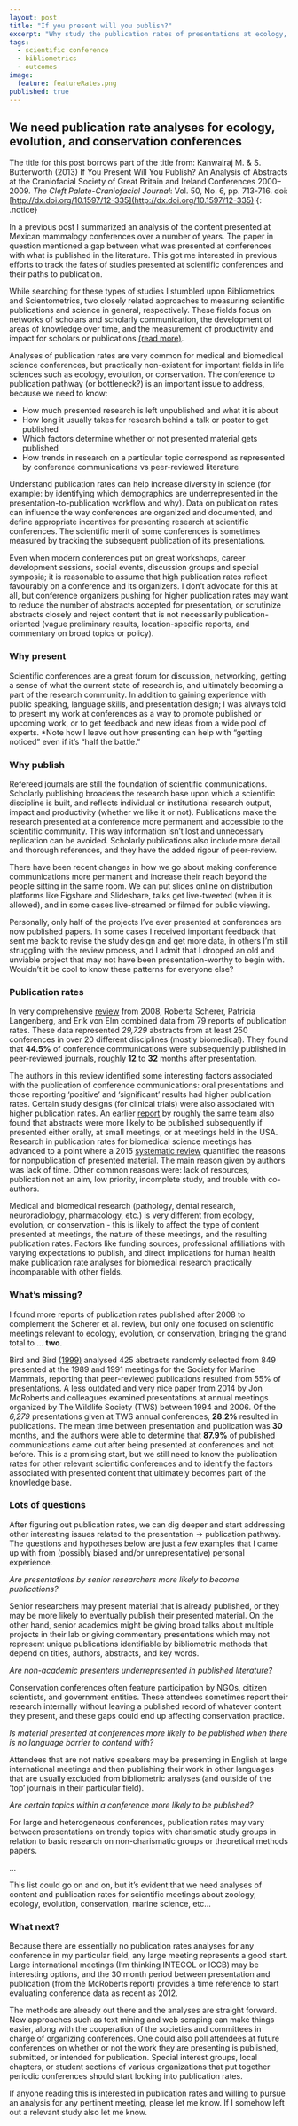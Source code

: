 ```yaml
---
layout: post
title: "If you present will you publish?"
excerpt: "Why study the publication rates of presentations at ecology, evolution, and conservation conferences."
tags: 
  - scientific conference
  - bibliometrics 
  - outcomes
image: 
  feature: featureRates.png
published: true
---
```


## We need publication rate analyses for ecology, evolution, and conservation conferences

The title for this post borrows part of the title from: Kanwalraj M. & S. Butterworth (2013) If You Present Will You Publish? An Analysis of Abstracts at the Craniofacial Society of Great Britain and Ireland Conferences 2000–2009. _The Cleft Palate-Craniofacial Journal_: Vol. 50, No. 6, pp. 713-716.
doi: [http://dx.doi.org/10.1597/12-335](http://dx.doi.org/10.1597/12-335)
{: .notice}

In a previous post I summarized an analysis of the content presented at Mexican mammalogy conferences over a number of years. The paper in question mentioned a gap between what was presented at conferences with what is published in the literature. This got me interested in previous efforts to track the fates of studies presented at scientific conferences and their paths to publication.

While searching for these types of studies I stumbled upon Bibliometrics and Scientometrics, two closely related approaches to measuring scientific publications and science in general, respectively.  These fields focus on networks of scholars and scholarly communication, the development of areas of knowledge over time, and the measurement of productivity and impact for scholars or publications [(read more)](http://microsites.oii.ox.ac.uk/tidsr/kb/48/what-bibliometrics-and-scientometrics).

Analyses of publication rates are very common for medical and biomedical science conferences, but practically non-existent for important fields in life sciences such as ecology, evolution, or conservation. The conference to publication pathway (or bottleneck?) is an important issue to address, because we need to know:

* How much presented research is left unpublished and what it is about
* How long it usually takes for research behind a talk or poster to get published
* Which factors determine whether or not presented material gets published 
* How trends in research on a particular topic correspond as represented by conference communications vs peer-reviewed literature

Understand publication rates can help increase diversity in science (for example: by identifying which demographics are underrepresented in the presentation-to-publication workflow and why). Data on publication rates can influence the way conferences are organized and documented, and define appropriate incentives for presenting research at scientific conferences. The scientific merit of some conferences is sometimes measured by tracking the subsequent publication of its presentations. 

Even when modern conferences put on great workshops, career development sessions, social events, discussion groups and special symposia; it is reasonable to assume that high publication rates reflect favourably on a conference and its organizers. I don’t advocate for this at all, but conference organizers pushing for higher publication rates may want to reduce the number of abstracts accepted for presentation, or scrutinize abstracts closely and reject content that is not necessarily publication-oriented (vague preliminary results, location-specific reports, and commentary on broad topics or policy). 

### Why present

Scientific conferences are a great forum for discussion, networking, getting a sense of what the current state of research is, and ultimately becoming a part of the research community. In addition to gaining experience with public speaking, language skills, and presentation design; I was always told to present my work at conferences as a way to promote published or upcoming work, or to get feedback and new ideas from a wide pool of experts. *Note how I leave out how presenting can help with “getting noticed” even if it’s “half the battle.”

### Why publish

Refereed journals are still the foundation of scientific communications. Scholarly publishing broadens the research base upon which a scientific discipline is built, and reflects individual or institutional research output, impact and productivity (whether we like it or not). Publications make the research presented at a conference more permanent and accessible to the scientific community. This way information isn’t lost and unnecessary replication can be avoided. Scholarly publications also include more detail and thorough references, and they have the added rigour of peer-review.  

There have been recent changes in how we go about making conference communications more permanent and increase their reach beyond the people sitting in the same room. We can put slides online on distribution platforms like Figshare and Slideshare, talks get live-tweeted (when it is allowed), and in some cases live-streamed or filmed for public viewing. 

Personally, only half of the projects I’ve ever presented at conferences are now published papers. In some cases I received important feedback that sent me back to revise the study design and get more data, in others I’m still struggling with the review process, and I admit that I dropped an old and unviable project that may not have been presentation-worthy to begin with. Wouldn’t it be cool to know these patterns for everyone else? 

### Publication rates

In very comprehensive [review](http://onlinelibrary.wiley.com/doi/10.1002/14651858.MR000005.pub3/abstract) from 2008, Roberta Scherer, Patricia Langenberg, and Erik von Elm combined data from 79 reports of publication rates. These data represented _29,729_ abstracts from at least 250 conferences in over 20 different disciplines (mostly biomedical). They found that **44.5%** of conference communications were subsequently published in peer-reviewed journals, roughly **12** to **32** months after presentation.

The authors in this review identified some interesting factors associated with the publication of conference communications: oral presentations and those reporting ‘positive’ and ‘significant’ results had higher publication rates. Certain study designs (for clinical trials) were also associated with higher publication rates. An earlier [report](http://www.biomedcentral.com/1471-2288/3/12) by roughly the same team also found that abstracts were more likely to be published subsequently if presented either orally, at small meetings, or at meetings held in the USA. Research in publication rates for biomedical science meetings has advanced to a point where a 2015 [systematic review](http://dx.doi.org/10.1016/j.jclinepi.2015.01.027) quantified the reasons for nonpublication of presented material. The main reason given by authors was lack of time. Other common reasons were: lack of resources, publication not an aim, low priority, incomplete study, and trouble with co-authors.

Medical and biomedical research (pathology, dental research, neuroradiology, pharmacology, etc.) is very different from ecology, evolution, or conservation - this is likely to affect the type of content presented at meetings, the nature of these meetings, and the resulting publication rates. Factors like funding sources, professional affiliations with varying expectations to publish, and direct implications for human health make publication rate analyses for biomedical research practically incomparable with other fields. 

### What’s missing?

I found more reports of publication rates published after 2008 to complement the Scherer et al. review, but only one focused on scientific meetings relevant to ecology, evolution, or conservation, bringing the grand total to ... **two**. 

Bird and Bird [(1999)](http://link.springer.com/article/10.1007/BF02464779) analysed 425 abstracts randomly selected from 849 presented at the 1989 and 1991 meetings for the Society for Marine Mammals, reporting that peer-reviewed publications resulted from 55% of presentations. A less outdated and very nice [paper](http://onlinelibrary.wiley.com/doi/10.1002/wsb.378/abstract) from 2014 by Jon McRoberts and colleagues examined presentations at annual meetings organized by The Wildlife Society (TWS) between 1994 and 2006. Of the _6,279_ presentations given at TWS annual conferences, **28.2%** resulted in publications. The mean time between presentation and publication was **30** months, and the authors were able to determine that **87.9%** of published communications came out after being presented at conferences and not before. This is a promising start, but we still need to know the publication rates for other relevant scientific conferences and to identify the factors associated with presented content that ultimately becomes part of the knowledge base. 

### Lots of questions 

After figuring out publication rates, we can dig deeper and start addressing other interesting issues related to the presentation -> publication pathway. The questions and hypotheses below are just a few examples that I came up with from (possibly biased and/or unrepresentative) personal experience. 

_Are presentations by senior researchers more likely to become publications?_

Senior researchers may present material that is already published, or they may be more likely to eventually publish their presented material. On the other hand, senior academics might be giving broad talks about multiple projects in their lab or giving commentary presentations which may not represent unique publications identifiable by bibliometric methods that depend on titles, authors, abstracts, and key words. 

_Are non-academic presenters underrepresented in published literature?_

Conservation conferences often feature participation by NGOs, citizen scientists, and government entities.  These attendees sometimes report their research internally without leaving a published record of whatever content they present, and these gaps could end up affecting conservation practice. 

_Is material presented at conferences more likely to be published when there is no language barrier to contend with?_

Attendees that are not native speakers may be presenting in English at large international meetings and then publishing their work in other languages that are usually excluded from bibliometric analyses (and outside of the ‘top’ journals in their particular field). 

_Are certain topics within a conference more likely to be published?_

For large and heterogeneous conferences, publication rates may vary between presentations on trendy topics with charismatic study groups in relation to basic research on non-charismatic groups or theoretical methods papers. 

...

This list could go on and on, but it’s evident that we need analyses of content and publication rates for scientific meetings about zoology, ecology, evolution, conservation, marine science, etc…

### What next? 

Because there are essentially no publication rates analyses for any conference in my particular field, any large meeting represents a good start. Large international meetings (I’m thinking INTECOL or ICCB) may be interesting options, and the 30 month period between presentation and publication (from the McRoberts report) provides a time reference to start evaluating conference data as recent as 2012.  

The methods are already out there and the analyses are straight forward. New approaches such as text mining and web scraping can make things easier, along with the cooperation of the societies and committees in charge of organizing conferences. One could also poll attendees at future conferences on whether or not the work they are presenting is published, submitted, or intended for publication. Special interest groups, local chapters, or student sections of various organizations that put together periodic conferences should start looking into publication rates. 

If anyone reading this is interested in publication rates and willing to pursue an analysis for any pertinent meeting, please let me know. If I somehow left out a relevant study also let me know. 

